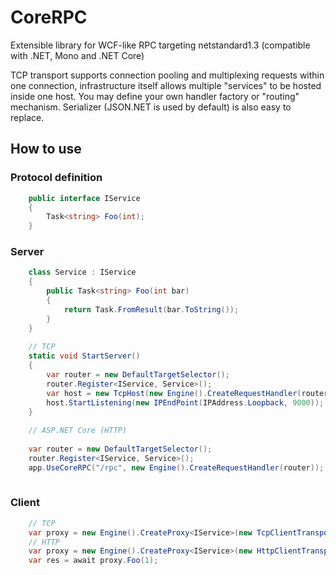# CoreRPC

Extensible library for WCF-like RPC targeting netstandard1.3 (compatible with .NET, Mono and .NET Core)

TCP transport supports connection pooling and multiplexing requests within one connection, infrastructure itself allows multiple "services" to be hosted inside one host. You may define your own handler factory or "routing" mechanism. Serializer (JSON.NET is used by default) is also easy to replace.

## How to use

### Protocol definition

```cs
    public interface IService
    {
        Task<string> Foo(int);
    }
```

### Server

```cs
    class Service : IService
    {
        public Task<string> Foo(int bar)
        {
            return Task.FromResult(bar.ToString());
        }
    }
    
    // TCP
    static void StartServer()
    {
        var router = new DefaultTargetSelector();
        router.Register<IService, Service>();
        var host = new TcpHost(new Engine().CreateRequestHandler(router));
        host.StartListening(new IPEndPoint(IPAddress.Loopback, 9000));
    }
    
    // ASP.NET Core (HTTP)
    
    var router = new DefaultTargetSelector();
    router.Register<IService, Service>();
    app.UseCoreRPC("/rpc", new Engine().CreateRequestHandler(router));
    
```

### Client

```cs
    // TCP
    var proxy = new Engine().CreateProxy<IService>(new TcpClientTransport(IPAddress.Parse("127.0.0.1"), 9000));
    // HTTP 
    var proxy = new Engine().CreateProxy<IService>(new HttpClientTransport("http://example.com/rpc"));
    var res = await proxy.Foo(1);
```